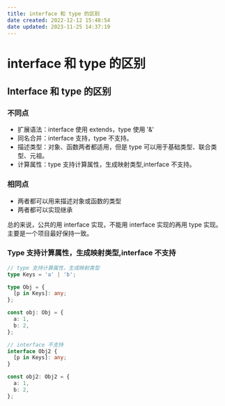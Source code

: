 ```yaml
---
title: interface 和 type 的区别
date created: 2022-12-12 15:48:54
date updated: 2023-11-25 14:37:19
---
```


# interface 和 type 的区别

## Interface 和 type 的区别

### 不同点

- 扩展语法：interface 使用 extends，type 使用 '&'
- 同名合并：interface 支持，type 不支持。
- 描述类型：对象、函数两者都适用，但是 type 可以用于基础类型、联合类型、元祖。
- 计算属性：type 支持计算属性，生成映射类型,interface 不支持。

### 相同点

- 两者都可以用来描述对象或函数的类型
- 两者都可以实现继承

总的来说，公共的用 interface 实现，不能用 interface 实现的再用 type 实现。主要是一个项目最好保持一致。

### Type 支持计算属性，生成映射类型,interface 不支持

```ts
// type 支持计算属性，生成映射类型
type Keys = 'a' | 'b';

type Obj = {
  [p in Keys]: any;
};

const obj: Obj = {
  a: 1,
  b: 2,
};

// interface 不支持
interface Obj2 {
  [p in Keys]: any;
}

const obj2: Obj2 = {
  a: 1,
  b: 2,
};
```
